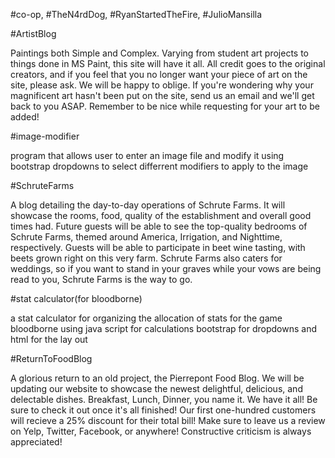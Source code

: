 #co-op, #TheN4rdDog, #RyanStartedTheFire, #JulioMansilla

#ArtistBlog

Paintings both Simple and Complex. Varying from student art projects to things done in MS Paint, this site will have it all. All credit goes to the original creators, and if you feel that you no longer want your piece of art on the site, please ask. We will be happy to oblige. If you're wondering why your magnificent art hasn't been put on the site, send us an email and we'll get back to you ASAP. Remember to be nice while requesting for your art to be added!

#image-modifier

program that allows user to enter an image file and modify it using bootstrap dropdowns to select differrent modifiers to apply to the image

#SchruteFarms

A blog detailing the day-to-day operations of Schrute Farms. It will showcase the rooms, food, quality of the establishment and overall good times had. Future guests will be able to see the top-quality bedrooms of Schrute Farms, themed around America, Irrigation, and Nighttime, respectively. Guests will be able to participate in beet wine tasting, with beets grown right on this very farm. Schrute Farms also caters for weddings, so if you want to stand in your graves while your vows are being read to you, Schrute Farms is the way to go.

#stat calculator(for bloodborne)

a stat calculator for organizing the allocation of stats for the game bloodborne using java script for calculations bootstrap for dropdowns and html for the lay out

#ReturnToFoodBlog

A glorious return to an old project, the Pierrepont Food Blog. We will be updating our website to showcase the newest delightful, delicious, and delectable dishes. Breakfast, Lunch, Dinner, you name it. We have it all! Be sure to check it out once it's all finished! Our first one-hundred customers will recieve a 25% discount for their total bill! Make sure to leave us a review on Yelp, Twitter, Facebook, or anywhere! Constructive criticism is always appreciated!